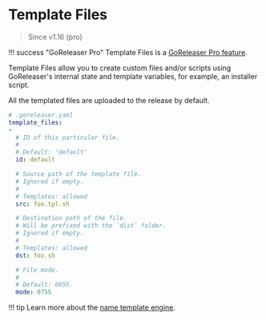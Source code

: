 # Template Files

> Since v1.16 (pro)

!!! success "GoReleaser Pro"
    Template Files is a [GoReleaser Pro feature](/pro/).


Template Files allow you to create custom files and/or scripts using
GoReleaser's internal state and template variables, for example, an installer
script.

All the templated files are uploaded to the release by default.

```yaml
# .goreleaser.yaml
template_files:
-
  # ID of this particular file.
  #
  # Default: 'default'
  id: default

  # Source path of the template file.
  # Ignored if empty.
  #
  # Templates: allowed
  src: foo.tpl.sh

  # Destination path of the file.
  # Will be prefixed with the `dist` folder.
  # Ignored if empty.
  #
  # Templates: allowed
  dst: foo.sh

  # File mode.
  #
  # Default: 0655.
  mode: 0755
```

!!! tip
    Learn more about the [name template engine](/customization/templates/).
